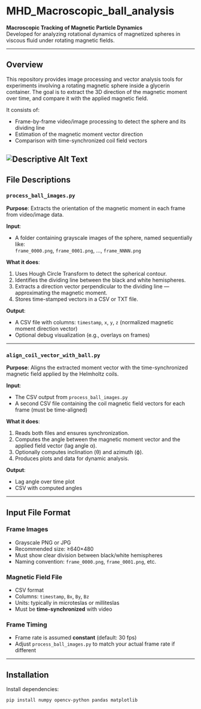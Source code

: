 # MHD_Macroscopic_ball_analysis

**Macroscopic Tracking of Magnetic Particle Dynamics**  
Developed for analyzing rotational dynamics of magnetized spheres in viscous fluid under rotating magnetic fields. 

---

##  Overview

This repository provides image processing and vector analysis tools for experiments involving a rotating magnetic sphere inside a glycerin container. The goal is to extract the 3D direction of the magnetic moment over time, and compare it with the applied magnetic field.

It consists of:
- Frame-by-frame video/image processing to detect the sphere and its dividing line
- Estimation of the magnetic moment vector direction
- Comparison with time-synchronized coil field vectors

![Descriptive Alt Text](doc/Detected_image_momentum.png)
---

##  File Descriptions

### `process_ball_images.py`

**Purpose**: Extracts the orientation of the magnetic moment in each frame from video/image data.

**Input**:
- A folder containing grayscale images of the sphere, named sequentially like:  
  `frame_0000.png`, `frame_0001.png`, ..., `frame_NNNN.png`

**What it does**:
1. Uses Hough Circle Transform to detect the spherical contour.
2. Identifies the dividing line between the black and white hemispheres.
3. Extracts a direction vector perpendicular to the dividing line — approximating the magnetic moment.
4. Stores time-stamped vectors in a CSV or TXT file.

**Output**:
- A CSV file with columns: `timestamp`, `x`, `y`, `z` (normalized magnetic moment direction vector)
- Optional debug visualization (e.g., overlays on frames)

---

### `align_coil_vector_with_ball.py`

**Purpose**: Aligns the extracted moment vector with the time-synchronized magnetic field applied by the Helmholtz coils.

**Input**:
- The CSV output from `process_ball_images.py`
- A second CSV file containing the coil magnetic field vectors for each frame (must be time-aligned)

**What it does**:
1. Reads both files and ensures synchronization.
2. Computes the angle between the magnetic moment vector and the applied field vector (lag angle α).
3. Optionally computes inclination (θ) and azimuth (ϕ).
4. Produces plots and data for dynamic analysis.

**Output**:
- Lag angle over time plot
- CSV with computed angles

---

##  Input File Format

### Frame Images
- Grayscale PNG or JPG
- Recommended size: ≥640×480
- Must show clear division between black/white hemispheres
- Naming convention: `frame_0000.png`, `frame_0001.png`, etc.

###  Magnetic Field File
- CSV format
- Columns: `timestamp`, `Bx`, `By`, `Bz`
- Units: typically in microteslas or milliteslas
- Must be **time-synchronized** with video

### Frame Timing
- Frame rate is assumed **constant** (default: 30 fps)
- Adjust `process_ball_images.py` to match your actual frame rate if different

---

##  Installation

Install dependencies:

```bash
pip install numpy opencv-python pandas matplotlib
